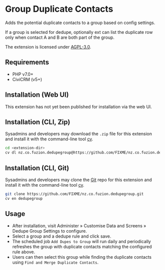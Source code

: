 # Group Duplicate Contacts

Adds the potential duplicate contacts to a group based on config settings.

If a group is selected for dedupe, optionally ext can list the duplicate row only when contact A and B are both part of the group.

The extension is licensed under [AGPL-3.0](LICENSE.txt).

## Requirements

* PHP v7.0+
* CiviCRM (v5+)

## Installation (Web UI)

This extension has not yet been published for installation via the web UI.

## Installation (CLI, Zip)

Sysadmins and developers may download the `.zip` file for this extension and
install it with the command-line tool [cv](https://github.com/civicrm/cv).

```bash
cd <extension-dir>
cv dl nz.co.fuzion.dedupegroup@https://github.com/FIXME/nz.co.fuzion.dedupegroup/archive/master.zip
```

## Installation (CLI, Git)

Sysadmins and developers may clone the [Git](https://en.wikipedia.org/wiki/Git) repo for this extension and
install it with the command-line tool [cv](https://github.com/civicrm/cv).

```bash
git clone https://github.com/FIXME/nz.co.fuzion.dedupegroup.git
cv en dedupegroup
```

## Usage

- After installation, visit Administer » Customise Data and Screens » Dedupe Group Settings to configure.
- Select a group and a dedupe rule and click save.
- The scheduled job `Add Dupes to Group` will run daily and periodically refreshes the group with duplicate contacts matching the configured rule above.
- Users can then select this group while finding the duplicate contacts using `Find and Merge Duplicate Contacts`.
